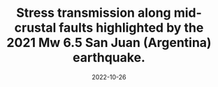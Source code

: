 ﻿---
title: "Stress transmission along mid-crustal faults highlighted by the 2021 Mw 6.5 San Juan (Argentina) earthquake."
collection: publications
permalink: /publication/2022_Ammirati_SR_San_Juan
date: 2022-10-26
venue: 'Scientific Reports'
paperurl: 'https://doi.org/10.1038/s41598-022-22752-6'
citation: 'Ammirati, J. B., Mackaman-Lofland, C., Zeckra, M., & Gobron, K. (2022). &quot;Stress transmission along mid-crustal faults highlighted by the 2021 Mw 6.5 San Juan (Argentina) earthquake.&quot; <i>Scientific Reports</i>. 12(1).'
---